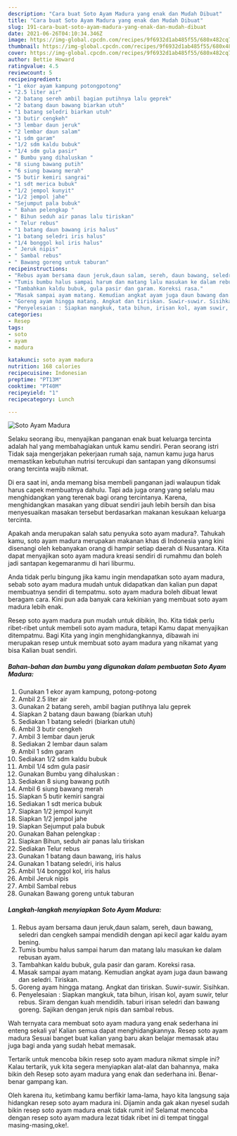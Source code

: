 ```yaml
---
description: "Cara buat Soto Ayam Madura yang enak dan Mudah Dibuat"
title: "Cara buat Soto Ayam Madura yang enak dan Mudah Dibuat"
slug: 191-cara-buat-soto-ayam-madura-yang-enak-dan-mudah-dibuat
date: 2021-06-26T04:10:34.346Z
image: https://img-global.cpcdn.com/recipes/9f6932d1ab485f55/680x482cq70/soto-ayam-madura-foto-resep-utama.jpg
thumbnail: https://img-global.cpcdn.com/recipes/9f6932d1ab485f55/680x482cq70/soto-ayam-madura-foto-resep-utama.jpg
cover: https://img-global.cpcdn.com/recipes/9f6932d1ab485f55/680x482cq70/soto-ayam-madura-foto-resep-utama.jpg
author: Bettie Howard
ratingvalue: 4.5
reviewcount: 5
recipeingredient:
- "1 ekor ayam kampung potongpotong"
- "2.5 liter air"
- "2 batang sereh ambil bagian putihnya lalu geprek"
- "2 batang daun bawang biarkan utuh"
- "1 batang seledri biarkan utuh"
- "3 butir cengkeh"
- "3 lembar daun jeruk"
- "2 lembar daun salam"
- "1 sdm garam"
- "1/2 sdm kaldu bubuk"
- "1/4 sdm gula pasir"
- " Bumbu yang dihaluskan "
- "8 siung bawang putih"
- "6 siung bawang merah"
- "5 butir kemiri sangrai"
- "1 sdt merica bubuk"
- "1/2 jempol kunyit"
- "1/2 jempol jahe"
- "Sejumput pala bubuk"
- " Bahan pelengkap "
- " Bihun seduh air panas lalu tiriskan"
- " Telur rebus"
- "1 batang daun bawang iris halus"
- "1 batang seledri iris halus"
- "1/4 bonggol kol iris halus"
- " Jeruk nipis"
- " Sambal rebus"
- " Bawang goreng untuk taburan"
recipeinstructions:
- "Rebus ayam bersama daun jeruk,daun salam, sereh, daun bawang, seledri dan cengkeh sampai mendidih dengan api kecil agar kaldu ayam bening."
- "Tumis bumbu halus sampai harum dan matang lalu masukan ke dalam rebusan ayam."
- "Tambahkan kaldu bubuk, gula pasir dan garam. Koreksi rasa."
- "Masak sampai ayam matang. Kemudian angkat ayam juga daun bawang dan seledri. Tiriskan."
- "Goreng ayam hingga matang. Angkat dan tiriskan. Suwir-suwir. Sisihkan."
- "Penyelesaian : Siapkan mangkuk, tata bihun, irisan kol, ayam suwir, telur rebus. Siram dengan kuah mendidih. taburi irisan seledri dan bawang goreng. Sajikan dengan jeruk nipis dan sambal rebus."
categories:
- Resep
tags:
- soto
- ayam
- madura

katakunci: soto ayam madura 
nutrition: 168 calories
recipecuisine: Indonesian
preptime: "PT13M"
cooktime: "PT40M"
recipeyield: "1"
recipecategory: Lunch

---
```



![Soto Ayam Madura](https://img-global.cpcdn.com/recipes/9f6932d1ab485f55/680x482cq70/soto-ayam-madura-foto-resep-utama.jpg)

Selaku seorang ibu, menyajikan panganan enak buat keluarga tercinta adalah hal yang membahagiakan untuk kamu sendiri. Peran seorang istri Tidak saja mengerjakan pekerjaan rumah saja, namun kamu juga harus memastikan kebutuhan nutrisi tercukupi dan santapan yang dikonsumsi orang tercinta wajib nikmat.

Di era  saat ini, anda memang bisa membeli panganan jadi walaupun tidak harus capek membuatnya dahulu. Tapi ada juga orang yang selalu mau menghidangkan yang terenak bagi orang tercintanya. Karena, menghidangkan masakan yang dibuat sendiri jauh lebih bersih dan bisa menyesuaikan masakan tersebut berdasarkan makanan kesukaan keluarga tercinta. 



Apakah anda merupakan salah satu penyuka soto ayam madura?. Tahukah kamu, soto ayam madura merupakan makanan khas di Indonesia yang kini disenangi oleh kebanyakan orang di hampir setiap daerah di Nusantara. Kita dapat menyajikan soto ayam madura kreasi sendiri di rumahmu dan boleh jadi santapan kegemaranmu di hari liburmu.

Anda tidak perlu bingung jika kamu ingin mendapatkan soto ayam madura, sebab soto ayam madura mudah untuk didapatkan dan kalian pun dapat membuatnya sendiri di tempatmu. soto ayam madura boleh dibuat lewat beragam cara. Kini pun ada banyak cara kekinian yang membuat soto ayam madura lebih enak.

Resep soto ayam madura pun mudah untuk dibikin, lho. Kita tidak perlu ribet-ribet untuk membeli soto ayam madura, tetapi Kamu dapat menyajikan ditempatmu. Bagi Kita yang ingin menghidangkannya, dibawah ini merupakan resep untuk membuat soto ayam madura yang nikamat yang bisa Kalian buat sendiri.

<!--inarticleads1-->

##### Bahan-bahan dan bumbu yang digunakan dalam pembuatan Soto Ayam Madura:

1. Gunakan 1 ekor ayam kampung, potong-potong
1. Ambil 2.5 liter air
1. Gunakan 2 batang sereh, ambil bagian putihnya lalu geprek
1. Siapkan 2 batang daun bawang (biarkan utuh)
1. Sediakan 1 batang seledri (biarkan utuh)
1. Ambil 3 butir cengkeh
1. Ambil 3 lembar daun jeruk
1. Sediakan 2 lembar daun salam
1. Ambil 1 sdm garam
1. Sediakan 1/2 sdm kaldu bubuk
1. Ambil 1/4 sdm gula pasir
1. Gunakan  Bumbu yang dihaluskan :
1. Sediakan 8 siung bawang putih
1. Ambil 6 siung bawang merah
1. Siapkan 5 butir kemiri sangrai
1. Sediakan 1 sdt merica bubuk
1. Siapkan 1/2 jempol kunyit
1. Siapkan 1/2 jempol jahe
1. Siapkan Sejumput pala bubuk
1. Gunakan  Bahan pelengkap :
1. Siapkan  Bihun, seduh air panas lalu tiriskan
1. Sediakan  Telur rebus
1. Gunakan 1 batang daun bawang, iris halus
1. Gunakan 1 batang seledri, iris halus
1. Ambil 1/4 bonggol kol, iris halus
1. Ambil  Jeruk nipis
1. Ambil  Sambal rebus
1. Gunakan  Bawang goreng untuk taburan




<!--inarticleads2-->

##### Langkah-langkah menyiapkan Soto Ayam Madura:

1. Rebus ayam bersama daun jeruk,daun salam, sereh, daun bawang, seledri dan cengkeh sampai mendidih dengan api kecil agar kaldu ayam bening.
1. Tumis bumbu halus sampai harum dan matang lalu masukan ke dalam rebusan ayam.
1. Tambahkan kaldu bubuk, gula pasir dan garam. Koreksi rasa.
1. Masak sampai ayam matang. Kemudian angkat ayam juga daun bawang dan seledri. Tiriskan.
1. Goreng ayam hingga matang. Angkat dan tiriskan. Suwir-suwir. Sisihkan.
1. Penyelesaian : Siapkan mangkuk, tata bihun, irisan kol, ayam suwir, telur rebus. Siram dengan kuah mendidih. taburi irisan seledri dan bawang goreng. Sajikan dengan jeruk nipis dan sambal rebus.




Wah ternyata cara membuat soto ayam madura yang enak sederhana ini enteng sekali ya! Kalian semua dapat menghidangkannya. Resep soto ayam madura Sesuai banget buat kalian yang baru akan belajar memasak atau juga bagi anda yang sudah hebat memasak.

Tertarik untuk mencoba bikin resep soto ayam madura nikmat simple ini? Kalau tertarik, yuk kita segera menyiapkan alat-alat dan bahannya, maka bikin deh Resep soto ayam madura yang enak dan sederhana ini. Benar-benar gampang kan. 

Oleh karena itu, ketimbang kamu berfikir lama-lama, hayo kita langsung saja hidangkan resep soto ayam madura ini. Dijamin anda gak akan nyesel sudah bikin resep soto ayam madura enak tidak rumit ini! Selamat mencoba dengan resep soto ayam madura lezat tidak ribet ini di tempat tinggal masing-masing,oke!.

